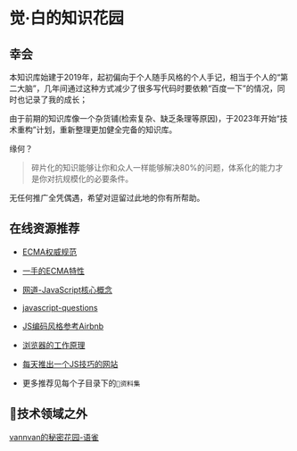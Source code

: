 <h1 align="left">觉·白的知识花园</h1>

## 幸会


本知识库始建于2019年，起初偏向于个人随手风格的个人手记，相当于个人的“第二大脑”，几年间通过这种方式减少了很多写代码时要依赖“百度一下”的情况，同时也记录了我的成长；  

由于前期的知识库像一个杂货铺(检索复杂、缺乏条理等原因)，于2023年开始“技术重构”计划，重新整理更加健全完备的知识库。

缘何？

> 碎片化的知识能够让你和众人一样能够解决80%的问题，体系化的能力才是你对抗规模化的必要条件。



无任何推广全凭偶遇，希望对逗留过此地的你有所帮助。

<!-- > 重构前目录  [Archives]([ss](https://github.com/vannvan/knowledge-garden/tree/master/Archives))   -->
<!-- > 重构后目录 [Iteration](https://github.com/vannvan/knowledge-garden/tree/master/Iteration) -->

<!-- ## 知识体系 -->

<!-- ![](https://p.ipic.vip/mqrojc.png) -->

## 在线资源推荐

<!-- - [30-seconds-of-css](https://30-seconds.github.io/30-seconds-of-css/)   -->
- [ECMA权威规范](https://tc39.es/ecma262/#sec-intro )

- [一手的ECMA特性](https://github.com/tc39/proposals/blob/main/finished-proposals.md)

- [网道-JavaScript核心概念](https://wangdoc.com/javascript/types/)

- [javascript-questions](https://github.com/lydiahallie/javascript-questions)

- [JS编码风格参考Airbnb](https://lin-123.github.io/javascript/)  

- [浏览器的工作原理](https://www.html5rocks.com/zh/tutorials/internals/howbrowserswork/)

- [每天推出一个JS技巧的网站](https://www.jstips.co/zh_CN/)  

- 更多推荐见每个子目录下的`👀资料集`

## 🧐技术领域之外

[vannvan的秘密花园-语雀](https://www.yuque.com/vannvan/)

